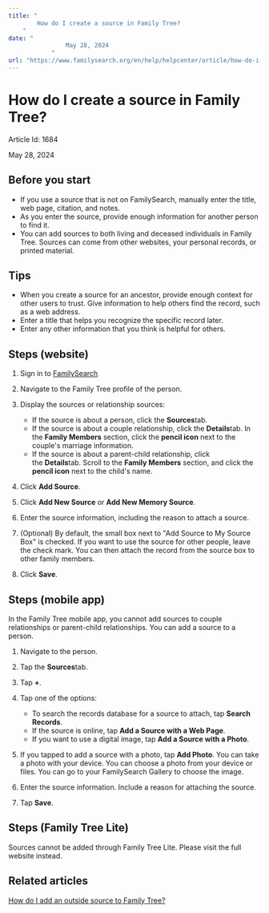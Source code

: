 ```yaml
---
title: "
        How do I create a source in Family Tree?
    "
date: "
                May 28, 2024
            "
url: "https://www.familysearch.org/en/help/helpcenter/article/how-do-i-create-a-source-in-family-tree"
---
```





# How do I create a source in Family Tree?



Article Id: 1684

May 28, 2024

















## Before you start


* If you use a source that is not on FamilySearch, manually enter the title, web page, citation, and notes.
* As you enter the source, provide enough information for another person to find it.
* You can add sources to both living and deceased individuals in Family Tree. Sources can come from other websites, your personal records, or printed material.

## Tips


* When you create a source for an ancestor, provide enough context for other users to trust. Give information to help others find the record, such as a web address.
* Enter a title that helps you recognize the specific record later.
* Enter any other information that you think is helpful for others.

## Steps (website)


1. Sign in to [FamilySearch](http://www.familysearch.org)
2. Navigate to the Family Tree profile of the person.
3. Display the sources or relationship sources:   

	* If the source is about a person, click the **Sources**tab.
	* If the source is about a couple relationship, click the **Details**tab. In the **Family Members** section, click the **pencil icon** next to the couple's marriage information.
	* If the source is about a parent\-child relationship, click the **Details**tab. Scroll to the **Family Members** section, and click the **pencil icon** next to the child's name.
4. Click **Add Source**.
5. Click **Add New Source** or **Add New Memory Source**.
6. Enter the source information, including the reason to attach a source.
7. (Optional) By default, the small box next to "Add Source to My Source Box" is checked. If you want to use the source for other people, leave the check mark. You can then attach the record from the source box to other family members.
8. Click **Save**.

## Steps (mobile app)


In the Family Tree mobile app, you cannot add sources to couple relationships or parent\-child relationships. You can add a source to a person.  


1. Navigate to the person.
2. Tap the **Sources**tab.
3. Tap **\+**.
4. Tap one of the options:   

	* To search the records database for a source to attach, tap **Search Records**.
	* If the source is online, tap **Add a Source with a Web Page**.
	* If you want to use a digital image, tap **Add a Source with a Photo**.
5. If you tapped to add a source with a photo, tap **Add Photo**. You can take a photo with your device. You can choose a photo from your device or files. You can go to your FamilySearch Gallery to choose the image.
6. Enter the source information. Include a reason for attaching the source.
7. Tap **Save**.

## Steps (Family Tree Lite)


Sources cannot be added through Family Tree Lite. Please visit the full website instead.   


## Related articles


[How do I add an outside source to Family Tree?](https://www.familysearch.org/en/help/helpcenter/article/how-do-i-add-an-outside-source-to-family-tree)











